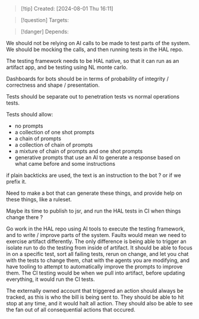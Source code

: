 
>[!tip] Created: [2024-08-01 Thu 16:11]

>[!question] Targets: 

>[!danger] Depends: 

We should not be relying on AI calls to be made to test parts of the system.  We should be mocking the calls, and then running tests in the HAL repo.

The testing framework needs to be HAL native, so that it can run as an artifact app, and be testing using NL monte carlo.

Dashboards for bots should be in terms of probability of integrity / correctness and shape / presentation.

Tests should be separate out to penetration tests vs normal operations tests.

Tests should allow:
- no prompts
- a collection of one shot prompts
- a chain of prompts
- a collection of chain of prompts
- a mixture of chain of prompts and one shot prompts
- generative prompts that use an AI to generate a response based on what came before and some instructions

if plain backticks are used, the text is an instruction to the bot ? or if we prefix it.

Need to make a bot that can generate these things, and provide help on these things, like a ruleset.

Maybe its time to publish to jsr, and run the HAL tests in CI when things change there ?

Go work in the HAL repo using AI tools to execute the testing framework, and to write / improve parts of the system.
Faults would mean we need to exercise artifact differently.
The only difference is being able to trigger an isolate run to do the testing from inside of artifact.
It should be able to focus in on a specific test, sort all failing tests, rerun on change, and let you chat with the tests to change them, chat with the agents you are modifying, and have tooling to attempt to automatically improve the prompts to improve them.
The CI testing would be when we pull into artifact, before updating everything, it would run the CI tests.

The externally owned account that triggered an action should always be tracked, as this is who the bill is being sent to.  They should be able to hit stop at any time, and it would halt all action.  They should also be able to see the fan out of all consequential actions that occured.